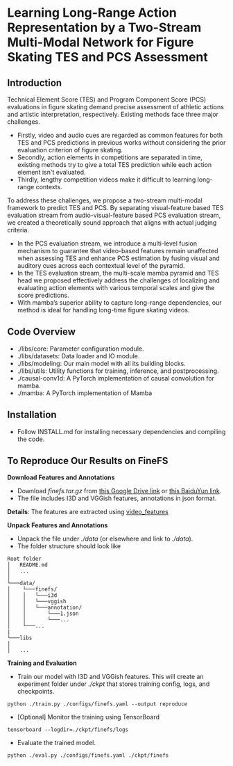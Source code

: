 # Learning Long-Range Action Representation by a Two-Stream Multi-Modal Network for Figure Skating TES and PCS Assessment

## Introduction

Technical Element Score (TES) and Program Component Score (PCS) evaluations in figure skating demand precise assessment of athletic actions and artistic interpretation, respectively. Existing methods face three major challenges.

* Firstly, video and audio cues are regarded as common features for both TES and PCS predictions in previous works without considering the prior evaluation criterion of figure skating.
* Secondly, action elements in competitions are separated in time, existing methods try to give a total TES prediction while each action element isn't evaluated.
* Thirdly, lengthy competition videos make it difficult to learning long-range contexts.

To address these challenges, we propose a two-stream multi-modal framework to predict TES and PCS. By separating visual-feature based TES evaluation stream from audio-visual-feature based PCS evaluation stream, we created a theoretically sound approach that aligns with actual judging criteria.

* In the PCS evaluation stream, we introduce a multi-level fusion mechanism to guarantee that video-based features remain unaffected when assessing TES and enhance PCS estimation by fusing visual and auditory cues across each contextual level of the pyramid.
* In the TES evaluation stream, the multi-scale mamba pyramid and TES head we proposed effectively address the challenges of localizing and evaluating action elements with various temporal scales and give the score predictions.
* With mamba’s superior ability to capture long-range dependencies, our method is ideal for handling long-time figure skating videos.

## Code Overview

* ./libs/core: Parameter configuration module.
* ./libs/datasets: Data loader and IO module.
* ./libs/modeling: Our main model with all its building blocks.
* ./libs/utils: Utility functions for training, inference, and postprocessing.
* ./causal-conv1d: A PyTorch implementation of causal convolution for mamba.
* ./mamba: A PyTorch implementation of Mamba

## Installation

* Follow INSTALL.md for installing necessary dependencies and compiling the code.

## To Reproduce Our Results on FineFS

**Download Features and Annotations**

* Download *finefs.tar.gz* from [this Google Drive link](https://drive.google.com/file/d/1q0Ht0_rLo97OdHPdbFf4QXRZW2Sa2AZe/view) or [this BaiduYun link](https://pan.baidu.com/s/13lR62zdQeAfdxGSe2uWnag?pwd=7bc6).
* The file includes I3D and VGGish features, annotations in json format.

**Details**: The features are extracted using [video_features](https://github.com/v-iashin/video_features)

**Unpack Features and Annotations**

* Unpack the file under *./data* (or elsewhere and link to *./data*).
* The folder structure should look like

```
Root folder
│   README.md
│   ...  
│
└───data/
│    └───finefs/
│    │	 └───i3d
│    │	 └───vggish
│    │	 └───annotation/
│    │	     └───1.json
│    │	     └───...
│    └───...
|
└───libs
│
│   ...
```

**Training and Evaluation**

* Train our model with I3D and VGGish features. This will create an experiment folder under *./ckpt* that stores training config, logs, and checkpoints.

```shell
python ./train.py ./configs/finefs.yaml --output reproduce
```

* [Optional] Monitor the training using TensorBoard

```shell
tensorboard --logdir=./ckpt/finefs/logs
```

* Evaluate the trained model.

```shell
python ./eval.py ./configs/finefs.yaml ./ckpt/finefs
```
